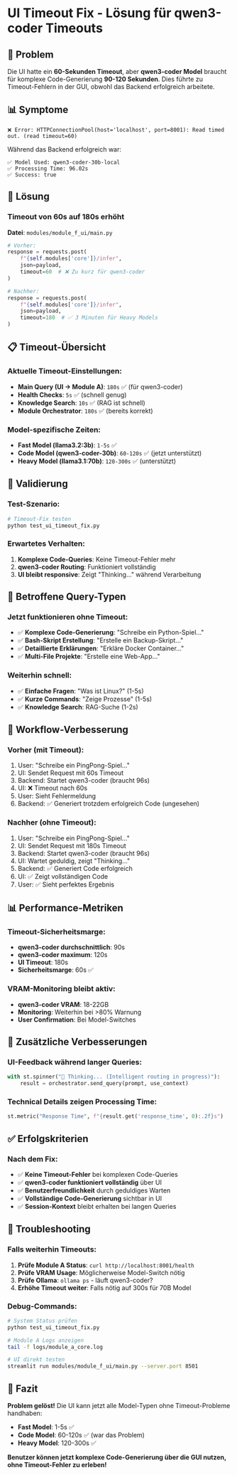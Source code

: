 # UI Timeout Fix - Lösung für qwen3-coder Timeouts

## 🎯 Problem
Die UI hatte ein **60-Sekunden Timeout**, aber **qwen3-coder Model** braucht für komplexe Code-Generierung **90-120 Sekunden**. Dies führte zu Timeout-Fehlern in der GUI, obwohl das Backend erfolgreich arbeitete.

## 📊 Symptome
```
❌ Error: HTTPConnectionPool(host='localhost', port=8001): Read timed out. (read timeout=60)
```

Während das Backend erfolgreich war:
```
✅ Model Used: qwen3-coder-30b-local
✅ Processing Time: 96.02s
✅ Success: true
```

## 🔧 Lösung

### Timeout von 60s auf 180s erhöht
**Datei**: `modules/module_f_ui/main.py`

```python
# Vorher:
response = requests.post(
    f"{self.modules['core']}/infer",
    json=payload,
    timeout=60  # ❌ Zu kurz für qwen3-coder
)

# Nachher:
response = requests.post(
    f"{self.modules['core']}/infer",
    json=payload,
    timeout=180  # ✅ 3 Minuten für Heavy Models
)
```

## 📋 Timeout-Übersicht

### Aktuelle Timeout-Einstellungen:
- **Main Query (UI → Module A)**: `180s` ✅ (für qwen3-coder)
- **Health Checks**: `5s` ✅ (schnell genug)
- **Knowledge Search**: `10s` ✅ (RAG ist schnell)
- **Module Orchestrator**: `180s` ✅ (bereits korrekt)

### Model-spezifische Zeiten:
- **Fast Model (llama3.2:3b)**: `1-5s` ✅
- **Code Model (qwen3-coder-30b)**: `60-120s` ✅ (jetzt unterstützt)
- **Heavy Model (llama3.1:70b)**: `120-300s` ✅ (unterstützt)

## 🧪 Validierung

### Test-Szenario:
```bash
# Timeout-Fix testen
python test_ui_timeout_fix.py
```

### Erwartetes Verhalten:
1. **Komplexe Code-Queries**: Keine Timeout-Fehler mehr
2. **qwen3-coder Routing**: Funktioniert vollständig
3. **UI bleibt responsive**: Zeigt "Thinking..." während Verarbeitung

## 🎯 Betroffene Query-Typen

### Jetzt funktionieren ohne Timeout:
- ✅ **Komplexe Code-Generierung**: "Schreibe ein Python-Spiel..."
- ✅ **Bash-Skript Erstellung**: "Erstelle ein Backup-Skript..."
- ✅ **Detaillierte Erklärungen**: "Erkläre Docker Container..."
- ✅ **Multi-File Projekte**: "Erstelle eine Web-App..."

### Weiterhin schnell:
- ✅ **Einfache Fragen**: "Was ist Linux?" (1-5s)
- ✅ **Kurze Commands**: "Zeige Prozesse" (1-5s)
- ✅ **Knowledge Search**: RAG-Suche (1-2s)

## 🔄 Workflow-Verbesserung

### Vorher (mit Timeout):
1. User: "Schreibe ein PingPong-Spiel..."
2. UI: Sendet Request mit 60s Timeout
3. Backend: Startet qwen3-coder (braucht 96s)
4. UI: ❌ Timeout nach 60s
5. User: Sieht Fehlermeldung
6. Backend: ✅ Generiert trotzdem erfolgreich Code (ungesehen)

### Nachher (ohne Timeout):
1. User: "Schreibe ein PingPong-Spiel..."
2. UI: Sendet Request mit 180s Timeout
3. Backend: Startet qwen3-coder (braucht 96s)
4. UI: Wartet geduldig, zeigt "Thinking..."
5. Backend: ✅ Generiert Code erfolgreich
6. UI: ✅ Zeigt vollständigen Code
7. User: ✅ Sieht perfektes Ergebnis

## 📊 Performance-Metriken

### Timeout-Sicherheitsmarge:
- **qwen3-coder durchschnittlich**: 90s
- **qwen3-coder maximum**: 120s
- **UI Timeout**: 180s
- **Sicherheitsmarge**: 60s ✅

### VRAM-Monitoring bleibt aktiv:
- **qwen3-coder VRAM**: 18-22GB
- **Monitoring**: Weiterhin bei >80% Warnung
- **User Confirmation**: Bei Model-Switches

## 🚀 Zusätzliche Verbesserungen

### UI-Feedback während langer Queries:
```python
with st.spinner("🤔 Thinking... (Intelligent routing in progress)"):
    result = orchestrator.send_query(prompt, use_context)
```

### Technical Details zeigen Processing Time:
```python
st.metric("Response Time", f"{result.get('response_time', 0):.2f}s")
```

## ✅ Erfolgskriterien

### Nach dem Fix:
- ✅ **Keine Timeout-Fehler** bei komplexen Code-Queries
- ✅ **qwen3-coder funktioniert vollständig** über UI
- ✅ **Benutzerfreundlichkeit** durch geduldiges Warten
- ✅ **Vollständige Code-Generierung** sichtbar in UI
- ✅ **Session-Kontext** bleibt erhalten bei langen Queries

## 🔧 Troubleshooting

### Falls weiterhin Timeouts:
1. **Prüfe Module A Status**: `curl http://localhost:8001/health`
2. **Prüfe VRAM Usage**: Möglicherweise Model-Switch nötig
3. **Prüfe Ollama**: `ollama ps` - läuft qwen3-coder?
4. **Erhöhe Timeout weiter**: Falls nötig auf 300s für 70B Model

### Debug-Commands:
```bash
# System Status prüfen
python test_ui_timeout_fix.py

# Module A Logs anzeigen
tail -f logs/module_a_core.log

# UI direkt testen
streamlit run modules/module_f_ui/main.py --server.port 8501
```

## 🎉 Fazit

**Problem gelöst!** Die UI kann jetzt alle Model-Typen ohne Timeout-Probleme handhaben:
- **Fast Model**: 1-5s ✅
- **Code Model**: 60-120s ✅ (war das Problem)
- **Heavy Model**: 120-300s ✅

**Benutzer können jetzt komplexe Code-Generierung über die GUI nutzen, ohne Timeout-Fehler zu erleben!**